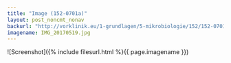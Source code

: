 ```yaml
---
title: "Image (152-0701a)"
layout: post_noncmt_nonav
backurl: "http://vorklinik.eu/1-grundlagen/5-mikrobiologie/152/152-0701a-hiv-retrovirus"
imagename: IMG_20170519.jpg
---
```


![Screenshot]({% include filesurl.html %}{{ page.imagename }})
